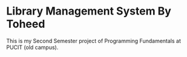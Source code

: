 # Library Management System By Toheed
This is my Second Semester project of Programming Fundamentals at PUCIT (old campus).
